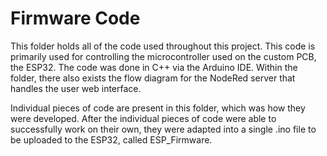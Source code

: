 # Firmware Code

This folder holds all of the code used throughout this project. This code is primarily used for 
controlling the microcontroller used on the custom PCB, the ESP32. The code was done in C++ via 
the Arduino IDE. Within the folder, there also exists the flow diagram for the NodeRed server 
that handles the user web interface.

Individual pieces of code are present in this folder, which was how they were developed. After the
individual pieces of code were able to successfully work on their own, they were adapted into a
single .ino file to be uploaded to the ESP32, called ESP_Firmware.